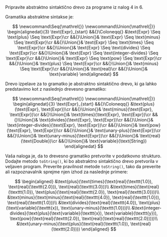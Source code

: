 Pripravite abstraktno sintaktično drevo za programe iz nalog 4 in 6.

Gramatika abstraktne sintakse je:

$$
\newcommand\Seq{\mathrel{}}
\newcommand\Union{\mathrel{|}}
\begin{alignedat}{3}
    \text{Expr}_{start} &&{}\Coloneqq{} &\text{Expr} \Seq \text{plus} \Seq \text{Expr}\cr
&&{}\Union{}& \text{Expr} \Seq \text{minus} \Seq \text{Expr}\cr
&&{}\Union{}& \text{Expr} \Seq \text{times} \Seq \text{Expr}\cr
&&{}\Union{}& \text{Expr} \Seq \text{divides} \Seq \text{Expr}\cr
&&{}\Union{}& \text{Expr} \Seq \text{integer-divides} \Seq \text{Expr}\cr
&&{}\Union{}& \text{Expr} \Seq \text{pow} \Seq \text{Expr}\cr
&&{}\Union{}& \text{plus} \Seq \text{Expr}\cr
&&{}\Union{}& \text{minus} \Seq \text{Expr}\cr
&&{}\Union{}& \text{real}\cr
&&{}\Union{}& \text{variable}
\end{alignedat}
$$

Drevo izpelave za to gramatko je abstraktno sintaktično drevo, ki ga lahko predstavimo kot z naslednjo drevesno gramatiko:

$$
\newcommand\Seq{\mathrel{}}
\newcommand\Union{\mathrel{|}}
\begin{alignedat}{3}
    \text{Expr}_{start} &&{}\Coloneqq{} &\text{plus}(\text{Expr}, \text{Expr})\cr
&&{}\Union{}& \text{minus}(\text{Expr}, \text{Expr})\cr
&&{}\Union{}& \text{times}(\text{Expr}, \text{Expr})\cr
&&{}\Union{}& \text{divides}(\text{Expr}, \text{Expr})\cr
&&{}\Union{}& \text{integer-divides}(\text{Expr}, \text{Expr})\cr
&&{}\Union{}& \text{pow}(\text{Expr}, \text{Expr})\cr
&&{}\Union{}& \text{unary-plus}(\text{Expr})\cr
&&{}\Union{}& \text{unary-minus}(\text{Expr})\cr
&&{}\Union{}& \text{real}(\text{Double})\cr
&&{}\Union{}& \text{variable}(\text{String})
\end{alignedat}
$$

Vaša naloga je, da to drevesno gramatiko pretvorite v podatkovno strukturo. Dodajte metodo `toString()`, ki bo abstraktno sintaktično drevo pretvorila v veljaven program. Preverite pravilnost metode `toString()`, tako da preverite ali razpoznavalnik sprejme njen izhod za naslednje primere:

$$
\begin{aligned}
&\text{plus}(\text{times}(\text{real}(\texttt{1.0}), \text{real}(\texttt{2.0})), \text{real}(\texttt{3.0}))\\
&\text{times}(\text{real}(\texttt{1.0}), \text{plus}(\text{real}(\texttt{2.0}), \text{real}(\texttt{3.0})))\\
&\text{minus}(\text{minus}(\text{real}(\texttt{4.0}), \text{real}(\texttt{1.0})), \text{real}(\texttt{1.0}))\\
&\text{divides}(\text{real}(\texttt{4.0}), \text{plus}(\text{variable}(\texttt{x}), \text{unary-minus}(\texttt{1.0})))\\
&\text{integer-divides}(\text{plus}(\text{variable}(\texttt{x}), \text{variable}(\texttt{y})), \text{pow}(\text{real}(\texttt{2.0}), \text{real}(\text{real}(\texttt{2.0}))))\\
&\text{unary-minus}(\text{plus}(\text{real}(\texttt{1.0}), \text{real}(\texttt{2.0})))
\end{aligned}
$$

